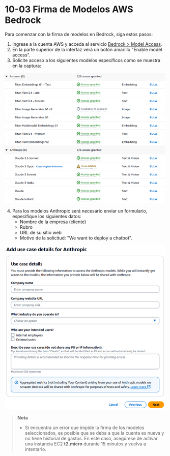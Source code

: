 # 10-03 Firma de Modelos AWS Bedrock
Para comenzar con la firma de modelos en Bedrock, siga estos pasos:
1. Ingrese a la cuenta AWS y acceda al servicio [Bedrock > Model Access](https://us-east-1.console.aws.amazon.com/bedrock/home?region=us-east-1#/modelaccess).
2. En la parte superior de la interfaz verá un botón amarillo "Enable model access".
3. Solicite acceso a los siguientes modelos específicos como se muestra en la captura:

<p align="center">
  <img src="https://github.com/MOX-ANALYTICA/chatbot-go-docs/blob/main/assets/10-03_1.png" />
</p>

4. Para los modelos Anthropic será necesario enviar un formulario, especifique los siguientes datos:
   - Nombre de la empresa (cliente)
   - Rubro
   - URL de su sitio web
   - Motivo de la solicitud: "We want to deploy a chatbot".

<p align="center">
  <img src="https://github.com/MOX-ANALYTICA/chatbot-go-docs/blob/main/assets/10-03_2.png" />
</p>

> **Nota**  
> - Si encuentra un error que impide la firma de los modelos seleccionados, es posible que se deba a que la cuenta es nueva y no tiene historial de gastos. En este caso, asegúrese de activar una instancia EC2 **t2.micro** durante 15 minutos y vuelva a intentarlo.
